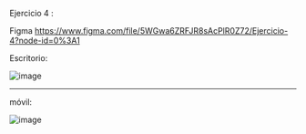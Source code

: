 Ejercicio 4 :

Figma
https://www.figma.com/file/5WGwa6ZRFJR8sAcPlR0Z72/Ejercicio-4?node-id=0%3A1


Escritorio:


![image](https://user-images.githubusercontent.com/58921913/128784474-a0590bc9-c93e-4f6b-964d-16d00f5e54a6.png)
****


móvil:


![image](https://user-images.githubusercontent.com/58921913/128784509-0b8aa46d-2995-48ff-a928-e1f03f9ee94e.png)




